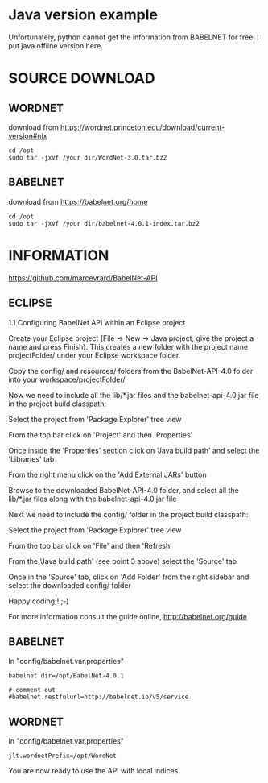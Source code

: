 # Java version example

Unfortunately, python cannot get the information from BABELNET for free.
I put java offline version here.

# SOURCE DOWNLOAD
## WORDNET
download from https://wordnet.princeton.edu/download/current-version#nix
```
cd /opt
sudo tar -jxvf /your dir/WordNet-3.0.tar.bz2
```

## BABELNET
download from https://babelnet.org/home
```
cd /opt
sudo tar -jxvf /your dir/babelnet-4.0.1-index.tar.bz2
```


# INFORMATION
https://github.com/marcevrard/BabelNet-API
## ECLIPSE
1.1 Configuring BabelNet API within an Eclipse project

Create your Eclipse project (File -> New -> Java project, give the project a name and press Finish). This creates a new folder with the project name projectFolder/ under your Eclipse workspace folder.

Copy the config/ and resources/ folders from the BabelNet-API-4.0 folder into your workspace/projectFolder/

Now we need to include all the lib/*.jar files and the babelnet-api-4.0.jar file in the project build classpath:

Select the project from 'Package Explorer' tree view

From the top bar click on 'Project' and then 'Properties'

Once inside the 'Properties' section click on 'Java build path' and select the 'Libraries' tab

From the right menu click on the 'Add External JARs' button

Browse to the downloaded BabelNet-API-4.0 folder, and select all the lib/*.jar files along with the babelnet-api-4.0.jar file

Next we need to include the config/ folder in the project build classpath:

Select the project from 'Package Explorer' tree view

From the top bar click on 'File' and then 'Refresh'

From the 'Java build path' (see point 3 above) select the 'Source' tab

Once in the 'Source' tab, click on 'Add Folder' from the right sidebar and select the downloaded config/ folder

Happy coding!! ;-)

For more information consult the guide online, http://babelnet.org/guide


## BABELNET
In "config/babelnet.var.properties"
```
babelnet.dir=/opt/BabelNet-4.0.1

# comment out
#babelnet.restfulurl=http://babelnet.io/v5/service
```

## WORDNET
In "config/babelnet.var.properties"
```
jlt.wordnetPrefix=/opt/WordNet
```

You are now ready to use the API with local indices.
